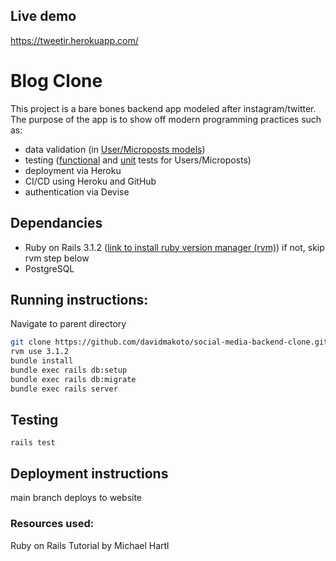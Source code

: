 
## Live demo 
https://tweetir.herokuapp.com/

# Blog Clone
This project is a bare bones backend app modeled after instagram/twitter. The purpose of the app is to show off modern programming practices such as:
* data validation (in [User/Microposts models](https://github.com/davidmakoto/social-media-backend-clone/tree/main/app/models)) 
* testing ([functional](https://github.com/davidmakoto/social-media-backend-clone/tree/main/test/controllers) and [unit](https://github.com/davidmakoto/social-media-backend-clone/blob/main/test/models/user_test.rb) tests for Users/Microposts)
* deployment via Heroku
* CI/CD using Heroku and GitHub
* authentication via Devise


## Dependancies

* Ruby on Rails 3.1.2 ([link to install ruby version manager (rvm)](https://rvm.io/rvm/install)) if not, skip rvm step below
* PostgreSQL

## Running instructions:

Navigate to parent directory

```bash
git clone https://github.com/davidmakoto/social-media-backend-clone.git && cd _
rvm use 3.1.2
bundle install 
bundle exec rails db:setup
bundle exec rails db:migrate
bundle exec rails server
```
## Testing
```rails test```

## Deployment instructions
main branch deploys to website


### Resources used:
Ruby on Rails Tutorial by Michael Hartl

